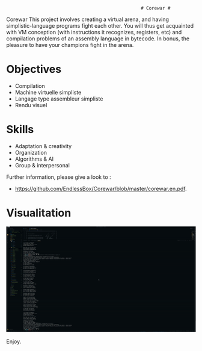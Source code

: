                                                       # Corewar #
Corewar
This project involves creating a virtual arena, and having simplistic-language programs fight each other.
You will thus get acquainted with VM conception (with instructions it recognizes, registers, etc) and compilation problems of an assembly language in bytecode. In bonus, the pleasure to have your champions fight in the arena.

# Objectives
- Compilation
- Machine virtuelle simpliste
- Langage type assembleur simpliste
- Rendu visuel

# Skills
- Adaptation & creativity
- Organization
- Algorithms & AI
- Group & interpersonal

Further information, please give a look to :
- https://github.com/EndlessBox/Corewar/blob/master/corewar.en.pdf.

# Visualitation

![Farmers Market Finder Demo](assets/ezgif.com-video-to-gif.gif)

Enjoy.
